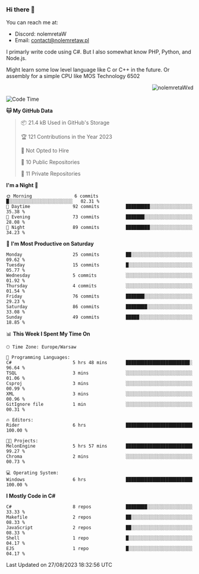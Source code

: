 ### Hi there 👋

You can reach me at:
 - Discord: nolemretaW
 - Email: contact@nolemretaw.pl
 
I primarly write code using C#. But I also somewhat know PHP, Python, and Node.js.

Might learn some low level language like C or C++ in the future. Or assembly for a simple CPU like MOS Technology 6502
 
<p align="right"><img src="https://komarev.com/ghpvc/?username=nolemretaWxd&amp;label=Profile%20views&amp;color=0e75b6&amp;style=flat" alt="nolemretaWxd" /></p>

<!--START_SECTION:waka-->
![Code Time](http://img.shields.io/badge/Code%20Time-65%20hrs%2038%20mins-blue)

**🐱 My GitHub Data** 

> 📦 21.4 kB Used in GitHub's Storage 
 > 
> 🏆 121 Contributions in the Year 2023
 > 
> 🚫 Not Opted to Hire
 > 
> 📜 10 Public Repositories 
 > 
> 🔑 11 Private Repositories 
 > 
**I'm a Night 🦉** 

```text
🌞 Morning                6 commits           █░░░░░░░░░░░░░░░░░░░░░░░░   02.31 % 
🌆 Daytime                92 commits          █████████░░░░░░░░░░░░░░░░   35.38 % 
🌃 Evening                73 commits          ███████░░░░░░░░░░░░░░░░░░   28.08 % 
🌙 Night                  89 commits          █████████░░░░░░░░░░░░░░░░   34.23 % 
```
📅 **I'm Most Productive on Saturday** 

```text
Monday                   25 commits          ██░░░░░░░░░░░░░░░░░░░░░░░   09.62 % 
Tuesday                  15 commits          █░░░░░░░░░░░░░░░░░░░░░░░░   05.77 % 
Wednesday                5 commits           ░░░░░░░░░░░░░░░░░░░░░░░░░   01.92 % 
Thursday                 4 commits           ░░░░░░░░░░░░░░░░░░░░░░░░░   01.54 % 
Friday                   76 commits          ███████░░░░░░░░░░░░░░░░░░   29.23 % 
Saturday                 86 commits          ████████░░░░░░░░░░░░░░░░░   33.08 % 
Sunday                   49 commits          █████░░░░░░░░░░░░░░░░░░░░   18.85 % 
```


📊 **This Week I Spent My Time On** 

```text
🕑︎ Time Zone: Europe/Warsaw

💬 Programming Languages: 
C#                       5 hrs 48 mins       ████████████████████████░   96.64 % 
TSQL                     3 mins              ░░░░░░░░░░░░░░░░░░░░░░░░░   01.06 % 
Csproj                   3 mins              ░░░░░░░░░░░░░░░░░░░░░░░░░   00.99 % 
XML                      3 mins              ░░░░░░░░░░░░░░░░░░░░░░░░░   00.96 % 
GitIgnore file           1 min               ░░░░░░░░░░░░░░░░░░░░░░░░░   00.31 % 

🔥 Editors: 
Rider                    6 hrs               █████████████████████████   100.00 % 

🐱‍💻 Projects: 
MelonEngine              5 hrs 57 mins       █████████████████████████   99.27 % 
Chroma                   2 mins              ░░░░░░░░░░░░░░░░░░░░░░░░░   00.73 % 

💻 Operating System: 
Windows                  6 hrs               █████████████████████████   100.00 % 
```

**I Mostly Code in C#** 

```text
C#                       8 repos             ████████░░░░░░░░░░░░░░░░░   33.33 % 
Makefile                 2 repos             ██░░░░░░░░░░░░░░░░░░░░░░░   08.33 % 
JavaScript               2 repos             ██░░░░░░░░░░░░░░░░░░░░░░░   08.33 % 
Shell                    1 repo              █░░░░░░░░░░░░░░░░░░░░░░░░   04.17 % 
EJS                      1 repo              █░░░░░░░░░░░░░░░░░░░░░░░░   04.17 % 
```




 Last Updated on 27/08/2023 18:32:56 UTC
<!--END_SECTION:waka-->
